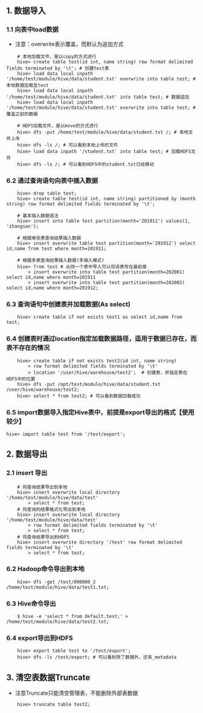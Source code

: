 ## 1. 数据导入
### 1.1 向表中load数据
- 注意：overwrite表示覆盖，而默认为追加方式
```shell
    # 本地加载文件，是以copy的方式进行
    hive> create table test(id int, name string) row format delimited fields terminated by '\t'; # 创建test表
    hive> load data local inpath '/home/test/module/hive/data/student.txt' overwrite into table test; # 本地数据加载至test
    hive> load data local inpath '/home/test/module/hive/data/student.txt' into table test; # 数据追加
    hive> load data local inpath '/home/test/module/hive/data/student.txt' overwrite into table test; # 覆盖之前的数据

    # HDFS加载文件，是以move的方式进行
    hive> dfs -put /home/test/module/hive/data/student.txt /; # 本地文件上传
    hive> dfs -ls /; # 可以看到本地上传的文件
    hive> load data inpath '/student.txt' into table test; # 加载HDFS文件
    hive> dfs -ls /; # 可以看到HDFS中的student.txt已经移动
```
    
### 6.2 通过查询语句向表中插入数据
```shell
    hive> drop table test;
    hive> create table test(id int, name string) partitioned by (month string) row format delimited fields terminated by '\t';

    # 基本插入数据语法
    hive> insert into table test partition(month='201911') values(1, 'zhangsan');

    # 根据单张表查询结果插入数据
    hive> insert overwrite table test partition(month='201912') select id,name from test where month=201911;

    # 根据多表查询结果插入数据(多插入模式)
    hive> from test # 从同一个表中导入可以将该表写在最前面
        > insert overwrite into table test partition(month=202001) select id,name where month=201911
        > insert overwrite into table test partition(month=202002) select id,name where month=201912;
```

### 6.3 查询语句中创建表并加载数据(As select)
```shell
    hive> create table if not exists test1 as select id,name from test;
```

### 6.4 创建表时通过location指定加载数据路径，适用于数据已存在，而表不存在的情况
```shell
    hive> create table if not exists test2(id int, name string)
        > row format delimited fields terminated by '\t'
        > location '/user/hive/warehouse/test2';  # 创建表，并指定表在HDFS中的位置
    hive> dfs -put /opt/test/module/hive/data/student.txt /user/hive/warehouse/test2;
    hive> select * from test2; # 可以看到数据加载成功
```

### 6.5 import数据导入指定Hive表中，前提是export导出的格式【使用较少】
```shell
hive> import table test from '/test/export';
```


## 2. 数据导出
### 2.1 insert 导出
```
    # 将查询结果导出到本地
    hive> insert overwrite local directory '/home/test/module/hive/data/test'
        > select * from test;
    # 将查询的结果格式化导出到本地
    hive> insert overwrite local directory '/home/test/module/hive/data/test'
        > row format delimited fields terminated by '\t'
        > select * from test;
    # 将查询结果导出到HDFS
    hive> insert overwrite directory '/test' row format delimited fields terminated by '\t'
        > select * from test;
```

### 6.2 Hadoop命令导出到本地
```shell
    hive> dfs -get /test/000000_2 /home/test/module/hive/data/test1.txt;
```

### 6.3 Hive命令导出
```shell
    $ hive -e 'select * from default.test;' > /home/test/module/hive/data/test2.txt;
```

### 6.4 export导出到HDFS
```shell
    hive> export table test to '/test/export';
    hive> dfs -ls /test/export; # 可以看到除了数据外，还有_metadata
```


## 3. 清空表数据Truncate
- 注意Truncate只能清空管理表，不能删除外部表数据
```shell
    hive> truncate table test2;
```


